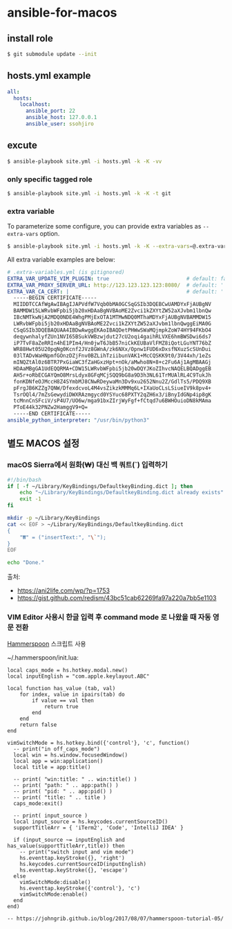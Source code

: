 # ansible-for-macos

## install role

```sh
$ git submodule update --init
```

## hosts.yml example

```yml
all:
  hosts:
    localhost:
      ansible_port: 22
      ansible_host: 127.0.0.1
      ansible_user: ssohjiro
```

## excute

```sh
$ ansible-playbook site.yml -i hosts.yml -k -K -vv
```

### only specific tagged role

```sh
$ ansible-playbook site.yml -i hosts.yml -k -K -t git
```

### extra variable
To parameterize some configure, you can provide extra variables as
`--extra-vars` option.

```sh
$ ansible-playbook site.yml -i hosts.yml -k -K --extra-vars=@.extra-variables.yml
```

All extra variable examples are below:
```yml
# .extra-variables.yml (is gitignored)
EXTRA_VAR_UPDATE_VIM_PLUGIN: true                         # default: false
EXTRA_VAR_PROXY_SERVER_URL: http://123.123.123.123:8080/  # default: ''
EXTRA_VAR_CA_CERT: |                                      # default: ''
  -----BEGIN CERTIFICATE-----
  MIIDDTCCAfWgAwIBAgIJAPVdfW7Vqb0bMA0GCSqGSIb3DQEBCwUAMDYxFjAUBgNV
  BAMMDW15LWRvbWFpbi5jb20xHDAaBgNVBAoME2Zvci1kZXYtZW52aXJvbm1lbnQw
  IBcNMTkwNjA2MDQ0NDE4WhgPMjExOTA1MTMwNDQ0MThaMDYxFjAUBgNVBAMMDW15
  LWRvbWFpbi5jb20xHDAaBgNVBAoME2Zvci1kZXYtZW52aXJvbm1lbnQwggEiMA0G
  CSqGSIb3DQEBAQUAA4IBDwAwggEKAoIBAQDetPHWwSWaMQjmpkZoW74HY94FKbO4
  deqywnhalyfZUn1NVI65BSukVWBzwjdut27cU2oqi4gaihRLVXE6hmBWSDwi6ds7
  iP7TvF8aZeRRIn4hE1PIm4/Hn0jwT6JbB57niCkKEUBaVlFMZ8iQotLGuYNT76bZ
  WR88Hwt05U20pqNg0Kcnf2JVz8GWnA/zk6NXx/Opnw1FUD6xDxsfNXuzScSUnDui
  03lTADvWaHNpmfGOnzDZjFnv0BZLihTziibunVAK1+McCQSKK9t0/3V44xh/1eZs
  mINQZtAl0z6BTR7PxGiaWC3fZaHGxzHpt+nOk/aMwho8N+8+c2Fu6Aj1AgMBAAGj
  HDAaMBgGA1UdEQQRMA+CDW15LWRvbWFpbi5jb20wDQYJKoZIhvcNAQELBQADggEB
  AH5r+oRbECGAYQmO8MrsLdyx8GFqMCjSQQ9bG8a9D3h3NL61TrMUAlRL4C9TukJh
  fonKDNfeOJMccH8Z4SYmbMJ8CNwRDeywaMn3Dv9xu2652Nnu2Z/GdlTs5/PDQ9XB
  pFrgJB6KZZg7QNW/DfexdcvoL4M4vsZikzkMMMq6L+IXaUoCLsLSiueIV9k8pv4+
  TsrOQl4/7mZsGewydiDWXRAzmgycd0YSYuc68PXTY2qZH6x3/iBnyIdGNp4ip8gK
  tcMnnCnSFciV/sP4U7/UO6w/mga91bxZIrjWyFgf+fCtqd7u6BWHOuioDN8kMAma
  PToE44k32PNZw2HamggV9+Q=
  -----END CERTIFICATE-----
ansible_python_interpreter: "/usr/bin/python3"
```



## 별도 MACOS 설정

### macOS Sierra에서 원화(₩) 대신 백 쿼트(`) 입력하기

```bash
#!/bin/bash
if [ -f ~/Library/KeyBindings/DefaultkeyBinding.dict ]; then
	echo "~/Library/KeyBindings/DefaultkeyBinding.dict already exists"
	exit -1
fi

mkdir -p ~/Library/KeyBindings
cat << EOF > ~/Library/KeyBindings/DefaultkeyBinding.dict 
{
    "₩" = ("insertText:", "\`");
}
EOF

echo "Done."
```

출처:
- https://ani2life.com/wp/?p=1753
- https://gist.github.com/redism/43bc51cab62269fa97a220a7bb5e1103



### VIM Editor 사용시 한글 입력 후 command mode 로 나왔을 때 자동 영문 전환
[Hammerspoon][hammerspoon] 스크립트 사용

~/.hammerspoon/init.lua:
```
local caps_mode = hs.hotkey.modal.new()
local inputEnglish = "com.apple.keylayout.ABC"

local function has_value (tab, val)
    for index, value in ipairs(tab) do
        if value == val then
            return true
        end
    end
    return false
end

vimSwitchMode = hs.hotkey.bind({'control'}, 'c', function()
  -- print("in off_caps_mode")
  local win = hs.window.focusedWindow()
  local app = win:application()
  local title = app:title()

  -- print( "win:title: " .. win:title() )
  -- print( "path: " .. app:path() )
  -- print( "pid: " .. app:pid() )
  -- print( "title: " .. title )
  caps_mode:exit()

  -- print( input_source )
  local input_source = hs.keycodes.currentSourceID()
  supportTitleArr = { 'iTerm2', 'Code', 'IntelliJ IDEA' }

  if (input_source ~= inputEnglish and has_value(supportTitleArr,title)) then
    -- print("switch input and vim mode")
    hs.eventtap.keyStroke({}, 'right')
    hs.keycodes.currentSourceID(inputEnglish)
    hs.eventtap.keyStroke({}, 'escape')
  else
    vimSwitchMode:disable()
    hs.eventtap.keyStroke({'control'}, 'c')
    vimSwitchMode:enable()
  end
end)

-- https://johngrib.github.io/blog/2017/08/07/hammerspoon-tutorial-05/

```

[hammerspoon]: https://www.hammerspoon.org/
